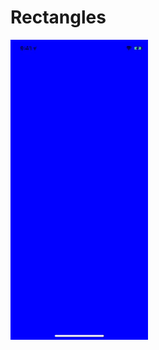 # Rectangles
![Image description](https://raw.githubusercontent.com/amedhussaini/Rectangles/master/animated_gif.gif)
